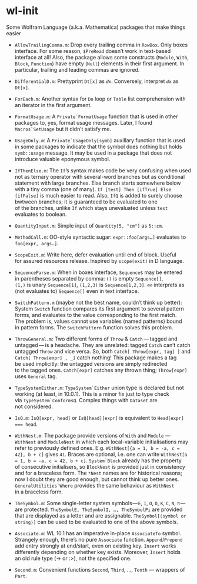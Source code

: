 # wl-init #

Some Wolfram Language (a.k.a. Mathematica) packages that make things easier

* `AllowTrailingComma.m`: Drop every trailing comma in `RowBox`.
  Only boxes interface. For some reason, `$PreRead` doesn’t work in text-based interface at all!
  Also, the package allows some constructs (`Module`, `With`, `Block`, `Function`)
  have empty (`Null`) elements in their first argument.
  In particular, trailing and leading commas are ignored.

* `DifferentialD.m`: Prettyprint `Dt[x]` as `ⅆx`.
  Conversely, interpret `ⅆx` as `Dt[x]`.

* `ForEach.m`: Another syntax for `Do` loop or `Table` list comprehension
  with an iterator in the first argument.

* `FormatUsage.m`: A ``Private`FormatUsage`` function that is used in other packages to, yes, format usage messages.
  Later, I found ``Macros`SetUsage`` but it didn’t satisfy me.

* `UsageOnly.m`: A ``Private`UsageOnly[symb]`` auxillary function that is used in some packages
  to indicate that the symbol does nothing but holds `symb::usage` message.
  It may be used in a package that does not introduce valuable eponymous symbol.

* `IfThenElse.m`: The `If`’s syntax makes code be very confusing
  when used not as ternary operator with several-word branches
  but as conditional statement with large branches. Else branch starts somewhere below with a tiny comma (one of many).
  `If [test] Then [ifTrue] Else [ifFalse]` is much easier to read.
  Also, `IfQ` is added to surely choose bwtween branches;
  it is guaranteed to be evaluated to one of the branches,
  unlike `If` which stays unevaluated unless `test` evaluates to boolean.

* `QuantityInput.m`: Simple input of `Quantity[5, "cm"]` as `5::cm`.

* `MethodCall.m`: OO-style syntactic sugar: `expr::foo[args…]` evaluates to `foo[expr, args…]`.

* `ScopeExit.m`: Write here, defer evaluation until end of block.
  Useful for assured resources release.
  Inspired by `scope(exit)` in D language.

* `SequenceParse.m`: When in boxes interface, `Sequence`s may be entered in parentheses separated by comma:
  `()` is empty `Sequence[]`, `(1,)` is unary `Sequence[1]`, `(1,2,3)` is `Sequence[1,2,3]`.
  `∅∅` interprets as (not evaluates to) `Sequence[]` even in text interface.

* `SwitchPattern.m` (maybe not the best name, couldn’t think up better):
  System `Switch` function compares its first argument to several pattern forms,
  and evaluates to the value corresponding to the first match.
  The problem is, values cannot use variables (named patterns) bound in pattern forms.
  The `SwitchPattern` function solves this problem.

* `ThrowGeneral.m`: Two different forms of `Throw` & `Catch` — tagged and untagged — is a headache.
  They are unrelated: tagged `Catch` can’t catch untagged `Throw` and vice versa.
  So, both `Catch[ Throw[expr, tag] ]` and `Catch[ Throw[expr] , _]` catch nothing!
  This package makes a tag be used implicitly: the untagged versions are simply redirected to the tagged ones.
  `Catch[expr]` catches any thrown thing; `Throw[expr]` uses `General` tag.

* `TypeSystemEither.m`: ``TypeSystem`Either`` union type is declared but not working (at least, in 10.0.1).
  This is a minor fix just to type check via ``TypeSystem`ConformsQ``.
  Complex things with `Dataset` are not considered.

* `IsQ.m`: `IsQ[expr, head]` or `IsQ[head][expr]` is equivalent to `Head[expr] === head`.

* `WithNest.m`: The package provide versions of `With` and `Module` — `WithNest` and `ModuleNest`
  in which each local-variable initialisations may refer to previously defined ones.
  E.g. `WithNest[{a = 1, b = -a, c = 42}, b + c]` gives `41`.
  Braces are optional, i.e. one can write `WithNest[a = 1, b = -a, c = 42, b + c]`.
  ``System`Block`` already has the property of consecutive initialisers, so `BlockNest` is provided
  just in consistency and for a braceless form.
  The `*Nest` names are for historical reasons;
  now I doubt they are good enough, but cannot think up better ones.
  ``GeneralUtilities`Where`` provides the same behaviour as `WithNest` in a braceless form.

* `TheSymbol.m`: Some single-letter system symbols — `E`, `I`, `O`, `D`, `K`, `C`, `N`, `π` — are protected.
  `TheSymbolE, TheSymbolI, …, TheSymbolPi` are provided that are displayed as a letter and are assignable.
  `TheSymbol[⟨symbol or string⟩]` can be used to be evaluated to one of the above symbols.

* `Associate.m`: WL 10.1 has an imperative in-place `AssociateTo` symbol.
  Strangely enough, there’s no pure `Associate` function.
  `Append`/`Prepend` add entry strongly at end/start, even on existing key.
  `Insert` works differently depending on whether key exists.
  Moreover, `Insert` holds an old rule type (-> or :>), not the specified one.

* `Second.m`: Convenient functions `Second`, `Third`, …, `Tenth` — wrappers of `Part`.
